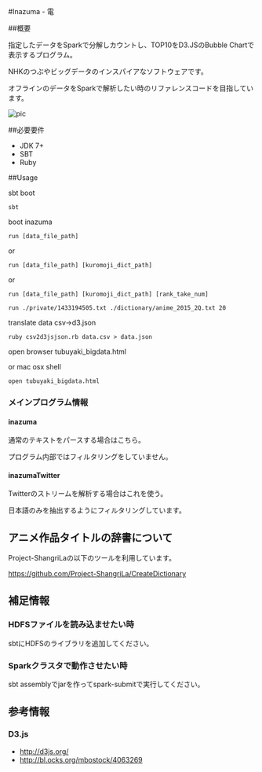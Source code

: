 #Inazuma - 電

##概要

指定したデータをSparkで分解しカウントし、TOP10をD3.JSのBubble Chartで表示するプログラム。

NHKのつぶやビッグデータのインスパイアなソフトウェアです。

オフラインのデータをSparkで解析したい時のリファレンスコードを目指しています。


![pic](http://i.imgur.com/m2EPkHt.png)

##必要要件

* JDK 7+
* SBT
* Ruby

##Usage

sbt boot

``sbt``

boot inazuma

``run [data_file_path]``

or

``run [data_file_path] [kuromoji_dict_path]``

or 

``run [data_file_path] [kuromoji_dict_path] [rank_take_num]``

``run ./private/1433194505.txt ./dictionary/anime_2015_2Q.txt 20``

translate data csv->d3.json

``ruby csv2d3jsjson.rb data.csv > data.json``

open browser tubuyaki_bigdata.html

or mac osx shell

``open tubuyaki_bigdata.html``


### メインプログラム情報
 
#### inazuma

通常のテキストをパースする場合はこちら。

プログラム内部ではフィルタリングをしていません。

#### inazumaTwitter

Twitterのストリームを解析する場合はこれを使う。

日本語のみを抽出するようにフィルタリングしています。

## アニメ作品タイトルの辞書について

Project-ShangriLaの以下のツールを利用しています。

https://github.com/Project-ShangriLa/CreateDictionary

## 補足情報

### HDFSファイルを読み込ませたい時

sbtにHDFSのライブラリを追加してください。

### Sparkクラスタで動作させたい時

sbt assemblyでjarを作ってspark-submitで実行してください。

## 参考情報

### D3.js
* http://d3js.org/
* http://bl.ocks.org/mbostock/4063269